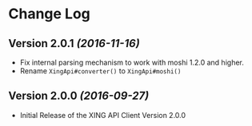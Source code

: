 Change Log
==========
Version 2.0.1 *(2016-11-16)*
----------------------------

 * Fix internal parsing mechanism to work with moshi 1.2.0 and higher.
 * Rename `XingApi#converter()` to `XingApi#moshi()`

Version 2.0.0 *(2016-09-27)*
----------------------------

 * Initial Release of the XING API Client Version 2.0.0 